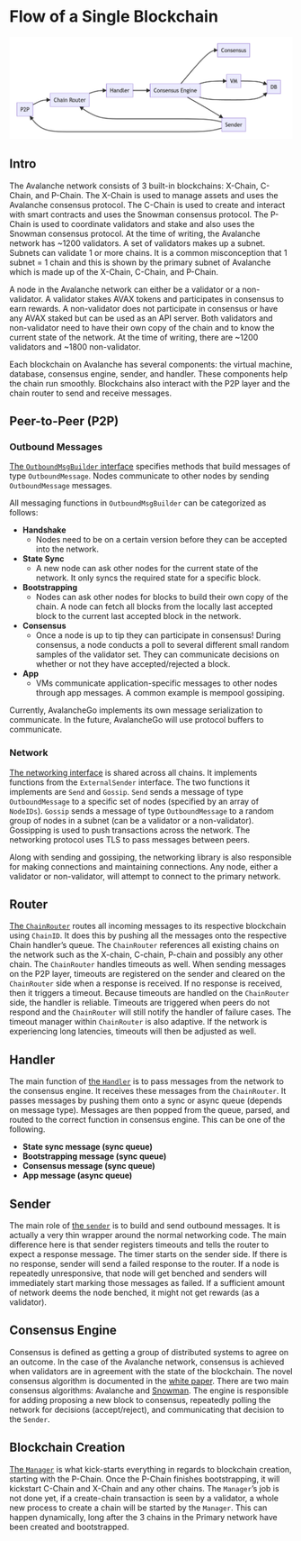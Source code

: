 # Flow of a Single Blockchain

![Blockchain Flow](../../static/img/blockchain-flow.png)

## Intro

The Avalanche network consists of 3 built-in blockchains: X-Chain, C-Chain, and P-Chain. The X-Chain is used to manage assets and uses the Avalanche consensus protocol. The C-Chain is used to create and interact with smart contracts and uses the Snowman consensus protocol. The P-Chain is used to coordinate validators and stake and also uses the Snowman consensus protocol. At the time of writing, the Avalanche network has ~1200 validators. A set of validators makes up a subnet. Subnets can validate 1 or more chains. It is a common misconception that 1 subnet = 1 chain and this is shown by the primary subnet of Avalanche which is made up of the X-Chain, C-Chain, and P-Chain.

A node in the Avalanche network can either be a validator or a non-validator. A validator stakes AVAX tokens and participates in consensus to earn rewards. A non-validator does not participate in consensus or have any AVAX staked but can be used as an API server. Both validators and non-validator need to have their own copy of the chain and to know the current state of the network. At the time of writing, there are ~1200 validators and ~1800 non-validator.

Each blockchain on Avalanche has several components: the virtual machine, database, consensus engine, sender, and handler. These components help the chain run smoothly. Blockchains also interact with the P2P layer and the chain router to send and receive messages.

## Peer-to-Peer (P2P)

### Outbound Messages

[The `OutboundMsgBuilder` interface](https://github.com/ava-labs/avalanchego/blob/master/message/outbound_msg_builder.go) specifies methods that build messages of type `OutboundMessage`. Nodes communicate to other nodes by sending `OutboundMessage` messages.

All messaging functions in `OutboundMsgBuilder` can be categorized as follows:

- **Handshake**
  - Nodes need to be on a certain version before they can be accepted into the network.
- **State Sync**
  - A new node can ask other nodes for the current state of the network. It only syncs the required state for a specific block.
- **Bootstrapping**
  - Nodes can ask other nodes for blocks to build their own copy of the chain. A node can fetch all blocks from the locally last accepted block to the current last accepted block in the network.
- **Consensus**
  - Once a node is up to tip they can participate in consensus! During consensus, a node conducts a poll to several different small random samples of the validator set. They can communicate decisions on whether or not they have accepted/rejected a block.
- **App**
  - VMs communicate application-specific messages to other nodes through app messages. A common example is mempool gossiping.

Currently, AvalancheGo implements its own message serialization to communicate. In the future, AvalancheGo will use protocol buffers to communicate.

### Network

[The networking interface](https://github.com/ava-labs/avalanchego/blob/master/network/network.go) is shared across all chains. It implements functions from the `ExternalSender` interface. The two functions it implements are `Send` and `Gossip`. `Send` sends a message of type `OutboundMessage` to a specific set of nodes (specified by an array of `NodeIDs`). `Gossip` sends a message of type `OutboundMessage` to a random group of nodes in a subnet (can be a validator or a non-validator). Gossipping is used to push transactions across the network. The networking protocol uses TLS to pass messages between peers.

Along with sending and gossiping, the networking library is also responsible for making connections and maintaining connections. Any node, either a validator or non-validator, will attempt to connect to the primary network.

## Router

[The `ChainRouter`](https://github.com/ava-labs/avalanchego/blob/master/snow/networking/router/chain_router.go) routes all incoming messages to its respective blockchain using `ChainID`. It does this by pushing all the messages onto the respective Chain handler’s queue. The `ChainRouter` references all existing chains on the network such as the X-chain, C-chain, P-chain and possibly any other chain. The `ChainRouter` handles timeouts as well. When sending messages on the P2P layer, timeouts are registered on the sender and cleared on the `ChainRouter` side when a response is received. If no response is received, then it triggers a timeout. Because timeouts are handled on the `ChainRouter` side, the handler is reliable. Timeouts are triggered when peers do not respond and the `ChainRouter` will still notify the handler of failure cases. The timeout manager within `ChainRouter` is also adaptive. If the network is experiencing long latencies, timeouts will then be adjusted as well.

## Handler

The main function of [the `Handler`](https://github.com/ava-labs/avalanchego/blob/master/snow/networking/handler/handler.go)
is to pass messages from the network to the consensus engine. It receives these messages from the `ChainRouter`. It passes messages by pushing them onto a sync or async queue (depends on message type). Messages are then popped from the queue, parsed, and routed to the correct function in consensus engine. This can be one of the following.

- **State sync message (sync queue)**
- **Bootstrapping message (sync queue)**
- **Consensus message (sync queue)**
- **App message (async queue)**

## Sender

The main role of [the `sender`](https://github.com/ava-labs/avalanchego/blob/master/snow/networking/sender/sender.go) is to build and send outbound messages. It is actually a very thin wrapper around the normal networking code. The main difference here is that sender registers timeouts and tells the router to expect a response message. The timer starts on the sender side. If there is no response, sender will send a failed response to the router. If a node is repeatedly unresponsive, that node will get benched and senders will immediately start marking those messages as failed. If a sufficient amount of network deems the node benched, it might not get rewards (as a validator).

## Consensus Engine

Consensus is defined as getting a group of distributed systems to agree on an outcome. In the case of the Avalanche network, consensus is achieved when validators are in agreement with the state of the blockchain. The novel consensus algorithm is documented in the [white paper](https://assets.website-files.com/5d80307810123f5ffbb34d6e/6009805681b416f34dcae012_Avalanche%20Consensus%20Whitepaper.pdf). There are two main consensus algorithms: Avalanche and [Snowman](https://github.com/ava-labs/avalanchego/blob/master/snow/consensus/snowman/consensus.go). The engine is responsible for adding proposing a new block to consensus, repeatedly polling the network for decisions (accept/reject), and communicating that decision to the `Sender`.

## Blockchain Creation

[The `Manager`](https://github.com/ava-labs/avalanchego/blob/master/chains/manager.go) is what kick-starts everything in regards to blockchain creation, starting with the P-Chain. Once the P-Chain finishes bootstrapping, it will kickstart C-Chain and X-Chain and any other chains. The `Manager`’s job is not done yet, if a create-chain transaction is seen by a validator, a whole new process to create a chain will be started by the `Manager`. This can happen dynamically, long after the 3 chains in the Primary network have been created and bootstrapped.
